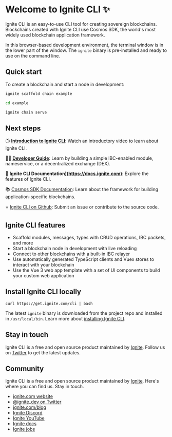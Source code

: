 # Welcome to Ignite CLI ✨

Ignite CLI is an easy-to-use CLI tool for creating sovereign blockchains. Blockchains created with Ignite CLI use Cosmos SDK, the world's most widely used blockchain application framework.

In this browser-based development environment, the terminal window is in the lower part of the window. The `ignite` binary is pre-installed and ready to use on the command line.

## Quick start

To create a blockchain and start a node in development:

```bash
ignite scaffold chain example

cd example

ignite chain serve
```

## Next steps

📺 **[Introduction to Ignite CLI](https://www.youtube.com/watch?v=5RqAIE0b8Kw)**: Watch an introductory video to learn about Ignite CLI.

🧑‍🏫 **[Developer Guide](https://docs.ignite.com/guide/)**: Learn by building a simple IBC-enabled module, nameservice, or a decentralized exchange (DEX).

📕 **Ignite CLI Documentation](<https://docs.ignite.com>)**: Explore the features of Ignite CLI.

📚 [Cosmos SDK Documentation](https://docs.cosmos.network): Learn about the framework for building application-specific blockchains.

⭐️ [Ignite CLI on Github](https://github.com/ignite/cli): Submit an issue or contribute to the source code.

## Ignite CLI features

* Scaffold modules, messages, types with CRUD operations, IBC packets, and more
* Start a blockchain node in development with live reloading
* Connect to other blockchains with a built-in IBC relayer
* Use automatically generated TypeScript clients and Vuex stores to interact with your blockchain
* Use the Vue 3 web app template with a set of UI components to build your custom web application

## Install Ignite CLI locally

```
curl https://get.ignite.com/cli | bash
```

The latest `ignite` binary is downloaded from the project repo and installed in `/usr/local/bin`. Learn more about [installing Ignite CLI](https://docs.ignite.com/guide/install.html).

## Stay in touch

Ignite CLI is a free and open source product maintained by [Ignite](https://ignite.com). Follow us on [Twitter](https://twitter.com/ignite_dev) to get the latest updates.

## Community

Ignite CLI is a free and open source product maintained by [Ignite](https://ignite.com). Here's where you can find us. Stay in touch.

* [ignite.com website](https://ignite.com)
* [@ignite_dev on Twitter](https://twitter.com/ignite_dev)
* [ignite.com/blog](https://ignite.com/blog/)
* [Ignite Discord](https://discord.gg/ignite)
* [Ignite YouTube](https://www.youtube.com/channel/ignitehq)
* [Ignite docs](https://docs.ignite.com/)
* [Ignite jobs](https://ignite.com/careers)
